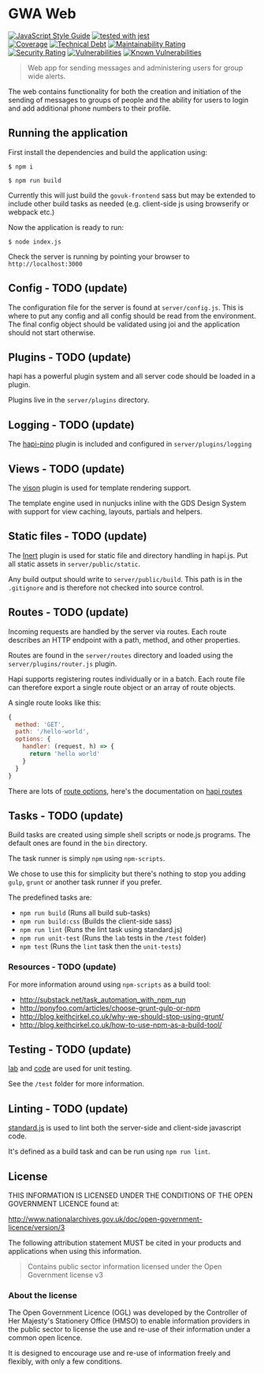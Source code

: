 # GWA Web

[![JavaScript Style Guide](https://img.shields.io/badge/code_style-standard-brightgreen.svg)](https://standardjs.com)
[![tested with jest](https://img.shields.io/badge/tested_with-jest-99424f.svg)](https://github.com/facebook/jest)\
[![Coverage](https://sonarcloud.io/api/project_badges/measure?project=DEFRA_gwa-web&metric=coverage)](https://sonarcloud.io/dashboard?id=DEFRA_gwa-web)
[![Technical Debt](https://sonarcloud.io/api/project_badges/measure?project=DEFRA_gwa-web&metric=sqale_index)](https://sonarcloud.io/dashboard?id=DEFRA_gwa-web)
[![Maintainability Rating](https://sonarcloud.io/api/project_badges/measure?project=DEFRA_gwa-web&metric=sqale_rating)](https://sonarcloud.io/dashboard?id=DEFRA_gwa-web)\
[![Security Rating](https://sonarcloud.io/api/project_badges/measure?project=DEFRA_gwa-web&metric=security_rating)](https://sonarcloud.io/dashboard?id=DEFRA_gwa-web)
[![Vulnerabilities](https://sonarcloud.io/api/project_badges/measure?project=DEFRA_gwa-web&metric=vulnerabilities)](https://sonarcloud.io/dashboard?id=DEFRA_gwa-web)
[![Known Vulnerabilities](https://snyk.io/test/github/defra/gwa-web/badge.svg)](https://snyk.io/test/github/defra/gwa-web)

> Web app for sending messages and administering users for group wide alerts.

The web contains functionality for both the creation and initiation of the
sending of messages to groups of people and the ability for users to login and
add additional phone numbers to their profile.

## Running the application

First install the dependencies and build the application using:

`$ npm i`

`$ npm run build`

Currently this will just build the `govuk-frontend` sass but may be extended to include other build tasks as needed (e.g. client-side js using browserify or webpack etc.)

Now the application is ready to run:

`$ node index.js`

Check the server is running by pointing your browser to `http://localhost:3000`

## Config - TODO (update)

The configuration file for the server is found at `server/config.js`.
This is where to put any config and all config should be read from the environment.
The final config object should be validated using joi and the application should not start otherwise.

## Plugins - TODO (update)

hapi has a powerful plugin system and all server code should be loaded in a plugin.

Plugins live in the `server/plugins` directory.

## Logging - TODO (update)

The [hapi-pino](https://github.com/pinojs/hapi-pino) plugin is included and configured in `server/plugins/logging`

## Views - TODO (update)

The [vison](https://github.com/hapijs/vision) plugin is used for template rendering support.

The template engine used in nunjucks inline with the GDS Design System with support for view caching, layouts, partials and helpers.

## Static files - TODO (update)

The [Inert](https://github.com/hapijs/inert) plugin is used for static file and directory handling in hapi.js.
Put all static assets in `server/public/static`.

Any build output should write to `server/public/build`. This path is in the `.gitignore` and is therefore not checked into source control.

## Routes - TODO (update)

Incoming requests are handled by the server via routes.
Each route describes an HTTP endpoint with a path, method, and other properties.

Routes are found in the `server/routes` directory and loaded using the `server/plugins/router.js` plugin.

Hapi supports registering routes individually or in a batch.
Each route file can therefore export a single route object or an array of route objects.

A single route looks like this:

```js
{
  method: 'GET',
  path: '/hello-world',
  options: {
    handler: (request, h) => {
      return 'hello world'
    }
  }
}
```

There are lots of [route options](http://hapijs.com/api#route-options), here's the documentation on [hapi routes](http://hapijs.com/tutorials/routing)

## Tasks - TODO (update)

Build tasks are created using simple shell scripts or node.js programs.
The default ones are found in the `bin` directory.

The task runner is simply `npm` using `npm-scripts`.

We chose to use this for simplicity but there's nothing to stop you adding `gulp`, `grunt` or another task runner if you prefer.

The predefined tasks are:

- `npm run build` (Runs all build sub-tasks)
- `npm run build:css` (Builds the client-side sass)
- `npm run lint` (Runs the lint task using standard.js)
- `npm run unit-test` (Runs the `lab` tests in the `/test` folder)
- `npm test` (Runs the `lint` task then the `unit-tests`)

### Resources - TODO (update)

For more information around using `npm-scripts` as a build tool:

- http://substack.net/task_automation_with_npm_run
- http://ponyfoo.com/articles/choose-grunt-gulp-or-npm
- http://blog.keithcirkel.co.uk/why-we-should-stop-using-grunt/
- http://blog.keithcirkel.co.uk/how-to-use-npm-as-a-build-tool/

## Testing - TODO (update)

[lab](https://github.com/hapijs/lab) and [code](https://github.com/hapijs/code) are used for unit testing.

See the `/test` folder for more information.

## Linting - TODO (update)

[standard.js](http://standardjs.com/) is used to lint both the server-side and client-side javascript code.

It's defined as a build task and can be run using `npm run lint`.

## License

THIS INFORMATION IS LICENSED UNDER THE CONDITIONS OF THE OPEN GOVERNMENT
LICENCE found at:

<http://www.nationalarchives.gov.uk/doc/open-government-licence/version/3>

The following attribution statement MUST be cited in your products and
applications when using this information.

> Contains public sector information licensed under the Open Government license
> v3

### About the license

The Open Government Licence (OGL) was developed by the Controller of Her
Majesty's Stationery Office (HMSO) to enable information providers in the
public sector to license the use and re-use of their information under a common
open licence.

It is designed to encourage use and re-use of information freely and flexibly,
with only a few conditions.
